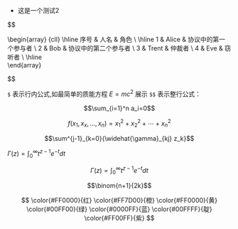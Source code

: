 - 这是一个测试2

$$

\begin{array}
{cll}
\hline
	序号 & 人名 & 角色 \\
\hline
	1 & Alice    & 协议中的第一个参与者 \\
	2 & Bob      & 协议中的第二个参与者 \\
	3 & Trent    & 仲裁者 \\
	4 & Eve      & 窃听者 \\
\hline	
\end{array}

$$


`$` 表示行内公式,如最简单的质能方程 $E=mc^2$ 展示
`$$` 表示整行公式：

$$\sum_{i=1}^n a_i=0$$

$$f(x_1,x_x,\ldots,x_n) = x_1^2 + x_2^2 + \cdots + x_n^2 $$

$$\sum^{j-1}_{k=0}{\widehat{\gamma}_{kj} z_k}$$

$\Gamma(z) = \int_0^\infty t^{z-1}e^{-t}dt$

$$\Gamma(z) = \int_0^\infty t^{z-1}e^{-t}dt$$

$$\binom{n+1}{2k}$$

$$
\color{#FF0000}{红} 
\color{#FF7D00}{橙} 
\color{#FF0000}{黄} 
\color{#00FF00}{绿}
\color{#0000FF}{蓝} 
\color{#00FFFF}{靛} 
\color{#FF00FF}{紫}
$$